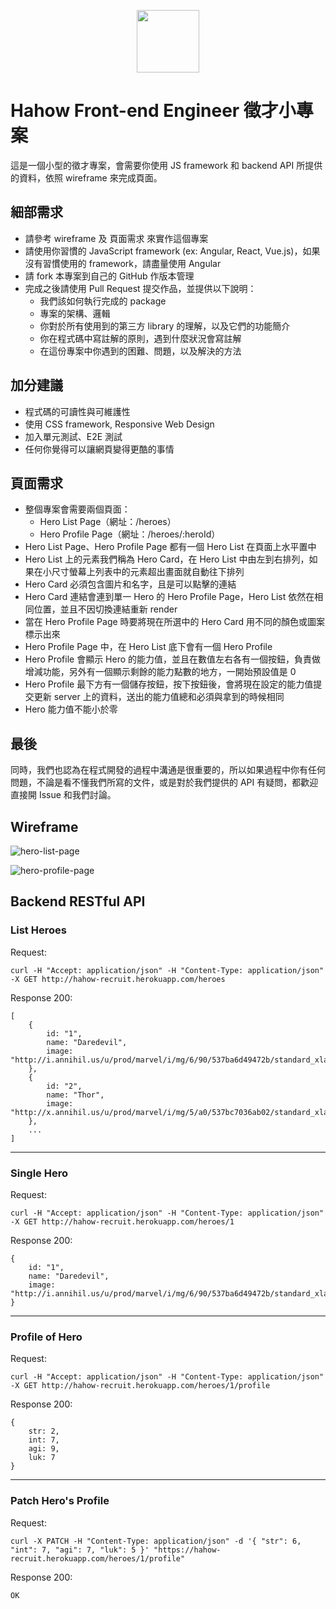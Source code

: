 <p align="center"><img width="100"src="https://cloud.githubusercontent.com/assets/559351/19522936/88397ed2-964b-11e6-8d59-9b1c2a45f06d.png"></p>

# Hahow Front-end Engineer 徵才小專案

這是一個小型的徵才專案，會需要你使用 JS framework 和 backend API 所提供的資料，依照 wireframe 來完成頁面。

## 細部需求

- 請參考 wireframe 及 頁面需求 來實作這個專案
- 請使用你習慣的 JavaScript framework (ex: Angular, React, Vue.js)，如果沒有習慣使用的 framework，請盡量使用 Angular
- 請 fork 本專案到自己的 GitHub 作版本管理
- 完成之後請使用 Pull Request 提交作品，並提供以下說明：
  - 我們該如何執行完成的 package
  - 專案的架構、邏輯
  - 你對於所有使用到的第三方 library 的理解，以及它們的功能簡介
  - 你在程式碼中寫註解的原則，遇到什麼狀況會寫註解
  - 在這份專案中你遇到的困難、問題，以及解決的方法

## 加分建議

- 程式碼的可讀性與可維護性
- 使用 CSS framework, Responsive Web Design
- 加入單元測試、E2E 測試
- 任何你覺得可以讓網頁變得更酷的事情

## 頁面需求

- 整個專案會需要兩個頁面：
  - Hero List Page（網址：/heroes）
  - Hero Profile Page（網址：/heroes/:heroId）
- Hero List Page、Hero Profile Page 都有一個 Hero List 在頁面上水平置中
- Hero List 上的元素我們稱為 Hero Card，在 Hero List 中由左到右排列，如果在小尺寸螢幕上列表中的元素超出畫面就自動往下排列
- Hero Card 必須包含圖片和名字，且是可以點擊的連結
- Hero Card 連結會連到單一 Hero 的 Hero Profile Page，Hero List 依然在相同位置，並且不因切換連結重新 render
- 當在 Hero Profile Page 時要將現在所選中的 Hero Card 用不同的顏色或圖案標示出來
- Hero Profile Page 中，在 Hero List 底下會有一個 Hero Profile
- Hero Profile 會顯示 Hero 的能力值，並且在數值左右各有一個按鈕，負責做增減功能，另外有一個顯示剩餘的能力點數的地方，一開始預設值是 0
- Hero Profile 最下方有一個儲存按鈕，按下按鈕後，會將現在設定的能力值提交更新 server 上的資料，送出的能力值總和必須與拿到的時候相同
- Hero 能力值不能小於零

## 最後

同時，我們也認為在程式開發的過程中溝通是很重要的，所以如果過程中你有任何問題，不論是看不懂我們所寫的文件，或是對於我們提供的 API 有疑問，都歡迎直接開 Issue 和我們討論。

## Wireframe

![hero-list-page](https://cloud.githubusercontent.com/assets/559351/19520231/151c12a6-9642-11e6-8405-2e700dc31dad.png)

![hero-profile-page](https://cloud.githubusercontent.com/assets/559351/19520255/2a231370-9642-11e6-9d3e-409e9ff667c5.png)

## Backend RESTful API

### List Heroes

Request:

```
curl -H "Accept: application/json" -H "Content-Type: application/json" -X GET http://hahow-recruit.herokuapp.com/heroes
```

Response 200:

```
[
    {
        id: "1",
        name: "Daredevil",
        image: "http://i.annihil.us/u/prod/marvel/i/mg/6/90/537ba6d49472b/standard_xlarge.jpg"
    },
    {
        id: "2",
        name: "Thor",
        image: "http://x.annihil.us/u/prod/marvel/i/mg/5/a0/537bc7036ab02/standard_xlarge.jpg"
    },
    ...
]
```

---

### Single Hero

Request:

```
curl -H "Accept: application/json" -H "Content-Type: application/json" -X GET http://hahow-recruit.herokuapp.com/heroes/1
```

Response 200:

```
{
    id: "1",
    name: "Daredevil",
    image: "http://i.annihil.us/u/prod/marvel/i/mg/6/90/537ba6d49472b/standard_xlarge.jpg"
}
```

---

### Profile of Hero

Request:

```
curl -H "Accept: application/json" -H "Content-Type: application/json" -X GET http://hahow-recruit.herokuapp.com/heroes/1/profile
```

Response 200:

```
{
    str: 2,
    int: 7,
    agi: 9,
    luk: 7
}
```

---

### Patch Hero's Profile

Request:

```
curl -X PATCH -H "Content-Type: application/json" -d '{ "str": 6, "int": 7, "agi": 7, "luk": 5 }' "https://hahow-recruit.herokuapp.com/heroes/1/profile"
```

Response 200:

```
OK
```